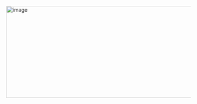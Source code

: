 <img width="939" height="253" alt="image" src="https://github.com/user-attachments/assets/2bf8f112-f2f1-40ea-9c17-9e750eae1815" />

